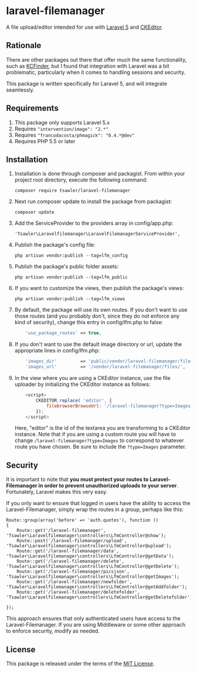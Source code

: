 # laravel-filemanager

A file upload/editor intended for use with [Laravel 5](http://www.laravel.com/ "Title") and [CKEditor](http://ckeditor.com/).

## Rationale

There are other packages out there that offer much the same functionality, such as [KCFinder](http://kcfinder.sunhater.com/),
but I found that integration with Laravel was a bit problematic, particularly when it comes to handling sessions
and security.

This package is written specifically for Laravel 5, and will integrate seamlessly.

## Requirements

1. This package only supports Laravel 5.x
1. Requires `"intervention/image": "2.*"`
1. Requires `"francodacosta/phmagick": "0.4.*@dev"`
1. Requires PHP 5.5 or later

## Installation

1. Installation is done through composer and packagist. From within your project root directory, execute the 
following command:

    `composer require tsawler/laravel-filemanager`

1. Next run composer update to install the package from packagist:

    `composer update`

1. Add the ServiceProvider to the providers array in config/app.php:

    `'Tsawler\Laravelfilemanager\LaravelFilemanagerServiceProvider',`

1. Publish the package's config file:

    `php artisan vendor:publish --tag=lfm_config`

1. Publish the package's public folder assets:

    `php artisan vendor:publish --tag=lfm_public`
    
1. If you want to customize the views, then publish the package's views:

    `php artisan vendor:publish --tag=lfm_views`
    
1. By default, the package will use its own routes. If you don't want to use those routes (and you probably don't,
since they do not enforce any kind of security), change this entry in config/lfm.php to false:

    ```php
        'use_package_routes' => true,
    ```
    
1. If you don't want to use the default image directory or url, update the appropriate lines in config/lfm.php:

    ```php
        'images_dir'         => 'public/vendor/laravel-filemanager/files/',
        'images_url'         => '/vendor/laravel-filemanager/files/',
    ```
    
1. In the view where you are using a CKEditor instance, use the file uploader by initializing the
CKEditor instance as follows:

    ```javascript
        <script>
            CKEDITOR.replace( 'editor', {
                filebrowserBrowseUrl: '/laravel-filemanager?type=Images'
            });
        </script>
    ```
    
    Here, "editor" is the id of the textarea you are transforming to a CKEditor instance. Note that if
    you are using a custom route you will have to change `/laravel-filemanager?type=Images` to correspond
    to whatever route you have chosen. Be sure to include the `?type=Images` parameter.
    
    
## Security

It is important to note that __you must protect your routes to Laravel-Filemanager in order to prevent
unauthorized uploads to your server__. Fortunately, Laravel makes this very easy.

If you only want to ensure that logged in users have the ability to access the Laravel-Filemanager, 
simply wrap the routes in a group, perhaps like this:


    Route::group(array('before' => 'auth.quotes'), function ()
    {
        Route::get('/laravel-filemanager', 'Tsawler\Laravelfilemanager\controllers\LfmController@show');
        Route::post('/laravel-filemanager/upload', 'Tsawler\Laravelfilemanager\controllers\LfmController@upload');
        Route::get('/laravel-filemanager/data', 'Tsawler\Laravelfilemanager\controllers\LfmController@getData');
        Route::get('/laravel-filemanager/delete', 'Tsawler\Laravelfilemanager\controllers\LfmController@getDelete');
        Route::get('/laravel-filemanager/picsjson', 'Tsawler\Laravelfilemanager\controllers\LfmController@getImages');
        Route::get('/laravel-filemanager/newfolder', 'Tsawler\Laravelfilemanager\controllers\LfmController@getAddfolder');
        Route::get('/laravel-filemanager/deletefolder', 'Tsawler\Laravelfilemanager\controllers\LfmController@getDeletefolder');

    });
    
This approach ensures that only authenticated users have access to the Laravel-Filemanager. If you are
using Middleware or some other approach to enforce security, modify as needed.
    
## License

This package is released under the terms of the [MIT License](http://en.wikipedia.org/wiki/MIT_License).
